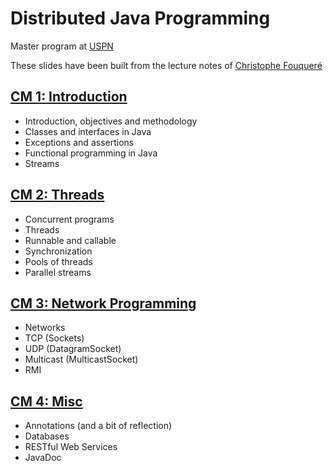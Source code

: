 # Distributed Java Programming

Master program at [USPN](https://www.univ-paris13.fr/)

These slides have been built from the lecture notes
of [Christophe Fouqueré](https://lipn.univ-paris13.fr/~fouquere/ENSEIGNEMENT/M1_PDJ/PDJ.pdf)

## [CM 1: Introduction](./01-intro)
- Introduction, objectives and methodology 
- Classes and interfaces in Java
- Exceptions and assertions
- Functional programming in Java
- Streams

## [CM 2: Threads](./02-threads)
- Concurrent programs
- Threads
- Runnable and callable 
- Synchronization 
- Pools of threads 
- Parallel streams

## [CM 3: Network Programming](./03-networking)
- Networks
- TCP (Sockets)
- UDP (DatagramSocket)
- Multicast (MulticastSocket)
- RMI

## [CM 4: Misc](./04-misc)
- Annotations (and a bit of reflection)
- Databases
- RESTful Web Services
- JavaDoc


